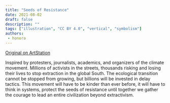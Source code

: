 ```yaml
---
title: "Seeds of Resistance"
date: 2021-08-02
draft: false
description: ""
tags: ["illustration", "CC BY 4.0", "vertical", "symbolism"]
authors:
 - honora
---
```


[Original on ArtStation](https://efflam.artstation.com/projects/3dOnwA)

Inspired by protesters, journalists, academics, and organizers of the climate movement. Millions of activists in the streets, thousands risking and losing their lives to stop extraction in the global South. The ecological transition cannot be stopped from growing, but billions will be invested in delay tactics. This movement will have to be kinder than ever before, it will have to think in systems, protect the seeds of resistance until together we gather the courage to lead an entire civilization beyond extractivism.
